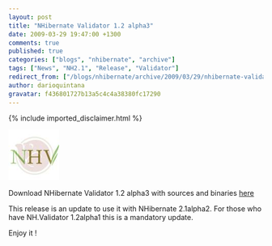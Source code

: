 ```yaml
---
layout: post
title: "NHibernate Validator 1.2 alpha3"
date: 2009-03-29 19:47:00 +1300
comments: true
published: true
categories: ["blogs", "nhibernate", "archive"]
tags: ["News", "NH2.1", "Release", "Validator"]
redirect_from: ["/blogs/nhibernate/archive/2009/03/29/nhibernate-validator-1-2-alpha3.aspx/", "/blogs/nhibernate/archive/2009/03/29/nhibernate-validator-1-2-alpha3.html"]
author: darioquintana
gravatar: f436801727b13a5c4c4a38380fc17290
---
```

{% include imported_disclaimer.html %}

<p><img src="/images/logo-nhv.jpg" /></p>
<p>Download NHibernate Validator 1.2 alpha3 with sources and binaries <a href="http://is.gd/pxyc">here</a></p>
<p>This release is an update to use it with NHibernate 2.1alpha2. For those who have NH.Validator 1.2alpha1 this is a mandatory update.</p>
<p>Enjoy it !</p>
